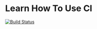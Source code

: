 # Learn How To Use CI

[![Build Status](https://app.travis-ci.com/ch3cknull/ci.svg?branch=main)](https://app.travis-ci.com/ch3cknull/ci)
